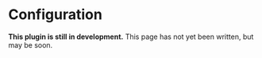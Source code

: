 # Configuration

<warning>
<strong>This plugin is still in development.</strong> This page has not yet been written, but may be soon.
</warning>